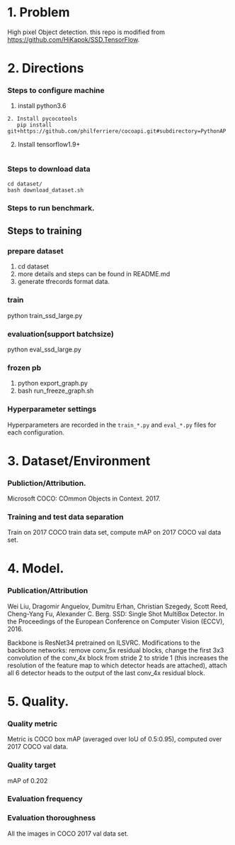 # 1. Problem
High pixel Object detection. this repo is modified from https://github.com/HiKapok/SSD.TensorFlow.

# 2. Directions

### Steps to configure machine


1. install python3.6
```
2. Install pycocotools
   pip install git+https://github.com/philferriere/cocoapi.git#subdirectory=PythonAP
```
2. Install tensorflow1.9+
```
```

### Steps to download data
```
cd dataset/
bash download_dataset.sh
```

### Steps to run benchmark.

## Steps to training

### prepare dataset
1. cd dataset
2. more details and steps can be found in README.md
3. generate tfrecords format data.

### train
python train_ssd_large.py 
 
### evaluation(support batchsize)
python eval_ssd_large.py

### frozen pb
1. python export_graph.py 
2. bash run_freeze_graph.sh
 
### Hyperparameter settings

Hyperparameters are recorded in the `train_*.py` and `eval_*.py` files for each configuration.

# 3. Dataset/Environment
### Publiction/Attribution.
Microsoft COCO: COmmon Objects in Context. 2017.

### Training and test data separation
Train on 2017 COCO train data set, compute mAP on 2017 COCO val data set.

# 4. Model.
### Publication/Attribution
Wei Liu, Dragomir Anguelov, Dumitru Erhan, Christian Szegedy, Scott Reed, Cheng-Yang Fu, Alexander C. Berg. SSD: Single Shot MultiBox Detector. In the Proceedings of the European Conference on Computer Vision (ECCV), 2016.

Backbone is ResNet34 pretrained on ILSVRC. Modifications to the backbone networks: remove conv_5x residual blocks, change the first 3x3 convolution of the conv_4x block from stride 2 to stride 1 (this increases the resolution of the feature map to which detector heads are attached), attach all 6 detector heads to the output of the last conv_4x residual block.
# 5. Quality.
### Quality metric
Metric is COCO box mAP (averaged over IoU of 0.5:0.95), computed over 2017 COCO val data.

### Quality target
mAP of 0.202

### Evaluation frequency

### Evaluation thoroughness
All the images in COCO 2017 val data set.

